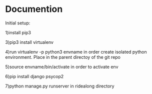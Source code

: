 # Documention

Initial setup:

1)install pip3

3)pip3 install virtualenv

4)run virtualenv -p python3 envname in order create isolated python environment. Place in the parent directoy of the git repo

5)source envname/bin/activate in order to activate env

6)pip install django psycop2

7)python manage.py runserver in ridealong directory
